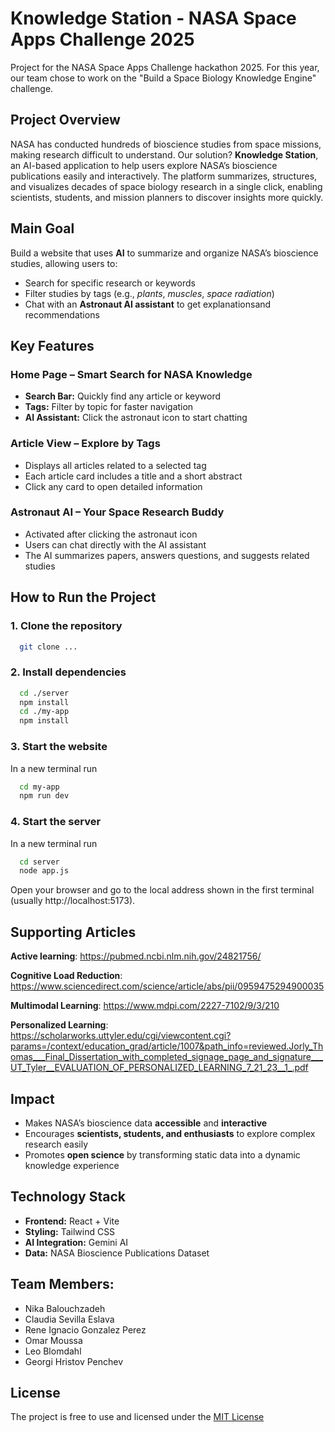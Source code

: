 # Knowledge Station - NASA Space Apps Challenge 2025
Project for the NASA Space Apps Challenge hackathon 2025. For this year, our team chose to work on the "Build a Space Biology Knowledge Engine" challenge.

##  Project Overview
NASA has conducted hundreds of bioscience studies from space missions, making research difficult to understand. Our solution? **Knowledge Station**, an AI-based application to help users explore NASA’s bioscience publications easily and interactively. The platform summarizes, structures, and visualizes decades of space biology research in a single click, enabling scientists, students, and mission planners to discover insights more quickly.



##  Main Goal
Build a website that uses **AI** to summarize and organize NASA’s bioscience studies, allowing users to:
-  Search for specific research or keywords  
-  Filter studies by tags (e.g., *plants*, *muscles*, *space radiation*)  
-  Chat with an **Astronaut AI assistant** to get explanationsand recommendations  



##  Key Features

###  Home Page – Smart Search for NASA Knowledge
- **Search Bar:** Quickly find any article or keyword  
- **Tags:** Filter by topic for faster navigation  
- **AI Assistant:** Click the astronaut icon to start chatting  

###  Article View – Explore by Tags
- Displays all articles related to a selected tag  
- Each article card includes a title and a short abstract  
- Click any card to open detailed information  

###  Astronaut AI – Your Space Research Buddy
- Activated after clicking the astronaut icon  
- Users can chat directly with the AI assistant  
- The AI summarizes papers, answers questions, and suggests related studies  

## How to Run the Project
### 1. Clone the repository
```sh
  git clone ...
```
### 2. Install dependencies

```sh
  cd ./server
  npm install
  cd ./my-app
  npm install
```

### 3. Start the website
In a new terminal run
```sh
  cd my-app
  npm run dev
```

### 4. Start the server
In a new terminal run
```sh
  cd server
  node app.js
```


Open your browser and go to the local address shown in the first terminal (usually http://localhost:5173).

## Supporting Articles

**Active learning**: https://pubmed.ncbi.nlm.nih.gov/24821756/

**Cognitive Load Reduction**: https://www.sciencedirect.com/science/article/abs/pii/0959475294900035

**Multimodal Learning**: https://www.mdpi.com/2227-7102/9/3/210

**Personalized Learning**: https://scholarworks.uttyler.edu/cgi/viewcontent.cgi?params=/context/education_grad/article/1007&path_info=reviewed.Jorly_Thomas___Final_Dissertation_with_completed_signage_page_and_signature___UT_Tyler__EVALUATION_OF_PERSONALIZED_LEARNING_7_21_23__1_.pdf



##  Impact
- Makes NASA’s bioscience data **accessible** and **interactive**  
- Encourages **scientists, students, and enthusiasts** to explore complex research easily  
- Promotes **open science** by transforming static data into a dynamic knowledge experience 



##  Technology Stack
- **Frontend:** React + Vite  
- **Styling:** Tailwind CSS  
- **AI Integration:** Gemini AI
- **Data:** NASA Bioscience Publications Dataset  



## Team Members:
* Nika Balouchzadeh
* Claudia Sevilla Eslava
* Rene Ignacio Gonzalez Perez
* Omar Moussa
* Leo Blomdahl
* Georgi Hristov Penchev

## License 
The project is free to use and licensed under the [MIT License](Nasa-Space-Apps-2025/License)
